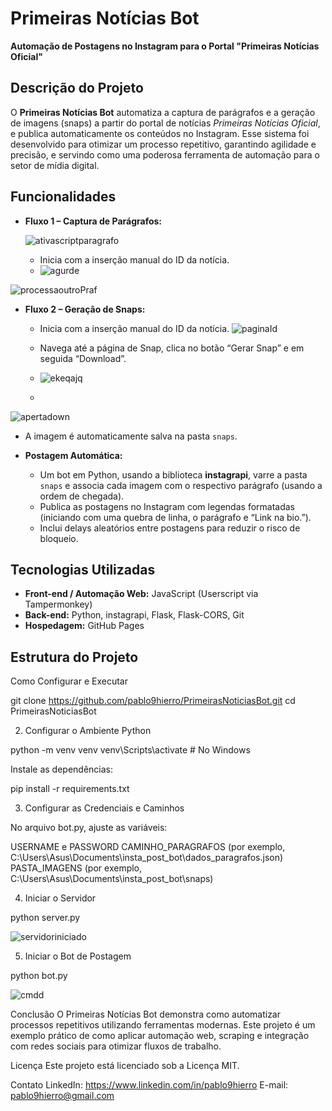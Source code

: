 # Primeiras Notícias Bot

**Automação de Postagens no Instagram para o Portal "Primeiras Notícias Oficial"**

## Descrição do Projeto

O **Primeiras Notícias Bot** automatiza a captura de parágrafos e a geração de imagens (snaps) a partir do portal de notícias *Primeiras Notícias Oficial*, e publica automaticamente os conteúdos no Instagram. Esse sistema foi desenvolvido para otimizar um processo repetitivo, garantindo agilidade e precisão, e servindo como uma poderosa ferramenta de automação para o setor de mídia digital.

## Funcionalidades

- **Fluxo 1 – Captura de Parágrafos:**

  ![ativascriptparagrafo](https://github.com/user-attachments/assets/36ca852b-c20a-4fca-81e6-269df202d8f7)
  
  - Inicia com a inserção manual do ID da notícia.
  - 
    ![agurde](https://github.com/user-attachments/assets/4d4c07a4-6d30-4658-8ad0-e7a4b6ebb3af)

![processaoutroPraf](https://github.com/user-attachments/assets/4733ae3e-b328-4f6f-929f-19349f46faa0)


- **Fluxo 2 – Geração de Snaps:**
  - Inicia com a inserção manual do ID da notícia.
 ![paginaId](https://github.com/user-attachments/assets/123c3982-67a7-4a36-b0e8-d38556b03d38)

  - Navega até a página de Snap, clica no botão “Gerar Snap” e em seguida “Download”.
 
  - ![ekeqajq](https://github.com/user-attachments/assets/671b353e-f454-4068-83d8-ba9880c19d20)
  - 
![apertadown](https://github.com/user-attachments/assets/b7ebce44-bb5e-4360-aa03-2596b83c1566)

  - A imagem é automaticamente salva na pasta `snaps`.

- **Postagem Automática:**
  - Um bot em Python, usando a biblioteca **instagrapi**, varre a pasta `snaps` e associa cada imagem com o respectivo parágrafo (usando a ordem de chegada).
  - Publica as postagens no Instagram com legendas formatadas (iniciando com uma quebra de linha, o parágrafo e “Link na bio.”).
  - Inclui delays aleatórios entre postagens para reduzir o risco de bloqueio.

## Tecnologias Utilizadas

- **Front-end / Automação Web:** JavaScript (Userscript via Tampermonkey)
- **Back-end:** Python, instagrapi, Flask, Flask-CORS, Git
- **Hospedagem:** GitHub Pages


## Estrutura do Projeto

Como Configurar e Executar

git clone https://github.com/pablo9hierro/PrimeirasNoticiasBot.git
cd PrimeirasNoticiasBot

2. Configurar o Ambiente Python

python -m venv venv
venv\Scripts\activate  # No Windows

Instale as dependências:

pip install -r requirements.txt

3. Configurar as Credenciais e Caminhos

No arquivo bot.py, ajuste as variáveis:

USERNAME e PASSWORD 
CAMINHO_PARAGRAFOS (por exemplo, C:\Users\Asus\Documents\insta_post_bot\dados_paragrafos.json)
PASTA_IMAGENS (por exemplo, C:\Users\Asus\Documents\insta_post_bot\snaps)

4. Iniciar o Servidor

python server.py

![servidoriniciado](https://github.com/user-attachments/assets/601a6db9-ce62-44b8-b6d1-483d4b521217)

5. Iniciar o Bot de Postagem

python bot.py

![cmdd](https://github.com/user-attachments/assets/1199dd38-3954-4f6b-a07f-4c8f1d44084f)

Conclusão
O Primeiras Notícias Bot demonstra como automatizar processos repetitivos utilizando ferramentas modernas. Este projeto é um exemplo prático de como aplicar automação web, scraping e integração com redes sociais para otimizar fluxos de trabalho.

Licença
Este projeto está licenciado sob a Licença MIT.

Contato
LinkedIn: https://www.linkedin.com/in/pablo9hierro
E-mail: pablo9hierro@gmail.com
